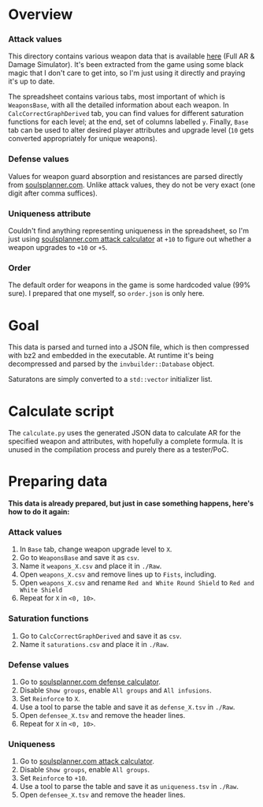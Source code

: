 # Overview

### Attack values

This directory contains various weapon data that is available [here](http://darksouls3.wikidot.com/links) (Full AR & Damage Simulator).
It's been extracted from the game using some black magic that I don't care to get into, so I'm just using it directly and praying it's up to date.

The spreadsheet contains various tabs, most important of which is `WeaponsBase`, with all the detailed information about each weapon.
In `CalcCorrectGraphDerived` tab, you can find values for different saturation functions for each level; at the end, set of columns labelled `y`.
Finally, `Base` tab can be used to alter desired player attributes and upgrade level (`10` gets converted appropriately for unique weapons).

### Defense values

Values for weapon guard absorption and resistances are parsed directly from [soulsplanner.com](https://soulsplanner.com/darksouls3/weapondef).
Unlike attack values, they do not be very exact (one digit after comma suffices).

### Uniqueness attribute

Couldn't find anything representing uniqueness in the spreadsheet, so I'm just using [soulsplanner.com attack calculator](https://soulsplanner.com/darksouls3/weaponatk) at `+10` to figure out whether a weapon upgrades to `+10` or `+5`.

### Order

The default order for weapons in the game is some hardcoded value (99% sure). I prepared that one myself, so `order.json` is only here.

# Goal

This data is parsed and turned into a JSON file, which is then compressed with bz2 and embedded in the executable.
At runtime it's being decompressed and parsed by the `invbuilder::Database` object.

Saturatons are simply converted to a `std::vector` initializer list.

# Calculate script

The `calculate.py` uses the generated JSON data to calculate AR for the specified weapon and attributes, with hopefully a complete formula.
It is unused in the compilation process and purely there as a tester/PoC.

# Preparing data

**This data is already prepared, but just in case something happens, here's how to do it again:**

### Attack values

1. In `Base` tab, change weapon upgrade level to `X`.
1. Go to `WeaponsBase` and save it as `csv`.
1. Name it `weapons_X.csv` and place it in `./Raw`.
1. Open `weapons_X.csv` and remove lines up to `Fists`, including.
1. Open `weapons_X.csv` and rename `Red and White Round Shield` to `Red and White Shield`
1. Repeat for `X` in `<0, 10>`.

### Saturation functions

1. Go to `CalcCorrectGraphDerived` and save it as `csv`.
1. Name it `saturations.csv` and place it in `./Raw`.

### Defense values

1. Go to [soulsplanner.com defense calculator](https://soulsplanner.com/darksouls3/weapondef).
1. Disable `Show groups`, enable `All groups` and `All infusions`.
1. Set `Reinforce` to `X`.
1. Use a tool to parse the table and save it as `defense_X.tsv` in `./Raw`.
1. Open `defensee_X.tsv` and remove the header lines.
1. Repeat for `X` in `<0, 10>`.

### Uniqueness

1. Go to [soulsplanner.com attack calculator](https://soulsplanner.com/darksouls3/weaponatk).
1. Disable `Show groups`, enable `All groups`.
1. Set `Reinforce` to `+10`.
1. Use a tool to parse the table and save it as `uniqueness.tsv` in `./Raw`.
1. Open `defensee_X.tsv` and remove the header lines.
